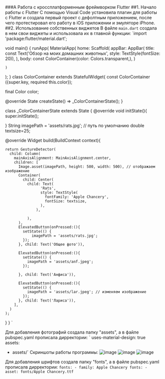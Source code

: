 ###A Работа с кроссплатформенным фреймворком Flutter
##1. Начало работы с Flutter
С помощью Visual Code установила плагин для работы с Flutter и создала первый проект с дефолтным приложением, после чего протестировал его работу в iOS приложении и эмуляторе iPhone.
##2. Использование собственных виджетов
В файле `main.dart` создала в нем свои виджеты и использовала их в главной функции:
`import 'package:flutter/material.dart';

void main() {
  runApp(
      MaterialApp( 
      home: Scaffold(
        appBar: AppBar(
          title: const Text('Обзор на моих домашних животных', style: TextStyle(fontSize: 20)),
        ),
        body: 
          const ColorContainer(color: Colors.transparent,),
      )
      
    )
  );
}
class ColorContainer extends StatefulWidget{
   const ColorContainer ({super.key, required this.color});
  
   final Color color;

  @override
  State<ColorContainer> createState() => _ColorContainerState();
}

class _ColorContainerState extends State<ColorContainer> {
@override
  void initState(){
    super.initState();
    
  }
  String imagePath = 'assets/rats.jpg'; // путь по умолчанию
  double textsize=25;

  @override
  Widget build(BuildContext context){

    return GestureDetector(
      child: Column(
        mainAxisAlignment: MainAxisAlignment.center,
        children: [
          Image.asset(imagePath, height: 500, width: 500), // отображаем изображение
          Container(
            child: Center(
              child: Text(
                    'Rats',
                    style: TextStyle(
                      fontFamily: 'Apple Chancery', 
                      fontSize: textsize,
                    ),
                  ),

              ),
          ),
          ElevatedButton(onPressed:(){
            setState(() {
                imagePath = 'assets/rats.jpg';
            });
          }, child: Text('Общее фото')),
         
          ElevatedButton(onPressed:(){
            setState(() {
              imagePath = 'assets/anf.jpeg';
            });

          }, child: Text('Анфиса')),
          
          ElevatedButton(onPressed:(){
            setState(() {
              imagePath = 'assets/lar.jpeg'; // изменяем изображение
            });
          }, child: Text('Лариса')),
        ],
      )
    );
  }
}
`

Для добавления фотографий создала папку "assets", а в файле pubspec.yaml прописала дирректории:
 ` uses-material-design: true
  assets:
  - assets/`
Скриншоты работы программы:
    ![image](https://github.com/user-attachments/assets/fa941e26-65b2-48a7-9285-6652e3a0f664)
    ![image](https://github.com/user-attachments/assets/8e16346f-0429-4d17-aa8a-7387efc0d185)
    ![image](https://github.com/user-attachments/assets/a0942e2f-8aad-4e79-8cdf-6922dae83991)

Для добавления шрифтов создалв папку "fonts", а в файле pubspec.yaml прописалв дирректории:
`fonts:
    - family: Apple Chancery
      fonts:
        - asset: fonts/Apple Chancery.ttf`








